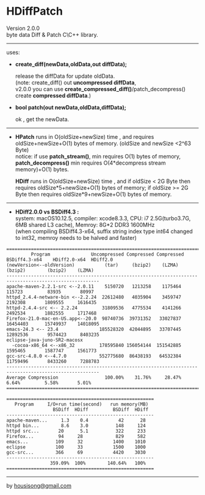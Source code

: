 **HDiffPatch**
================
Version 2.0.0  
byte data Diff & Patch  C\C++ library.  

---
uses:

*  **create_diff(newData,oldData,out diffData);**
  
   release the diffData for update oldData.  
   (note: create_diff() out **uncompressed diffData**,   
    v2.0.0 you can use **create_compressed_diff()**/patch_decompress() create **compressed diffData**.)   
  
*  **bool patch(out newData,oldData,diffData);**
  
   ok , get the newData. 
  

---
*  
    **HPatch** runs in O(oldSize+newSize) time , and requires oldSize+newSize+O(1) bytes of memory. (oldSize and newSize \<2^63 Byte)     
    notice: if use **patch_stream()**, min requires O(1) bytes of memory,   
     **patch_decompress()** min requires O(4*decompress stream memory)+O(1) bytes.   
            
    **HDiff** runs in O(oldSize+newSize) time , and if oldSize \< 2G Byte then requires oldSize\*5+newSize+O(1) bytes of memory; if oldSize \>= 2G Byte then requires oldSize\*9+newSize+O(1) bytes of memory.    
  
---
*  
    **HDiff2.0.0 vs  BSDiff4.3 :**    
    system: macOS10.12.5, compiler: xcode8.3.3, CPU: i7 2.5G(turbo3.7G, 6MB shared L3 cache), Memroy: 8G*2 DDR3 1600MHz  
    (when compiling BSDiff4.3-x64, suffix string index type int64 changed to int32, memroy needs to be halved and faster)   
```
========================================================================================================
         Program               Uncompressed Compressed Compressed BSDiff4.3-x64    HDiff2.0-x64  HDiff2.0
(newVersion<--oldVersion)           (tar)     (bzip2)    (LZMA)       (bzip2)        (bzip2)    (LZMA)
--------------------------------------------------------------------------------------------------------
apache-maven-2.2.1-src <--2.0.11    5150720   1213258    1175464       115723         83935       80997
httpd_2.4.4-netware-bin <--2.2.24  22612480   4035904    3459747      2192308       1809555     1616435
httpd-2.4.4-src <-- 2.2.24         31809536   4775534    4141266      2492534       1882555     1717468
Firefox-21.0-mac-en-US.app<--20.0  98740736  39731352   33027837     16454403      15749937    14018095
emacs-24.3 <-- 23.4               185528320  42044895   33707445     12892536       9574423     8403235
eclipse-java-juno-SR2-macosx
  -cocoa-x86_64 <--x86_32         178595840 156054144  151542885      1595465       1587747     1561773
gcc-src-4.8.0 <--4.7.0            552775680  86438193   64532384     11759496       8433260     7288783
--------------------------------------------------------------------------------------------------------
Average Compression                 100.00%    31.76%     28.47%        6.64%         5.58%       5.01%
========================================================================================================

======================================================
   Program     I/O+run time(second)   run memory(MB)
                 BSDiff  HDiff         BSDiff  HDiff
------------------------------------------------------
apache-maven...     1.3    0.4           42      28
httpd bin...        8.6    3.0          148     124
httpd src...       20      5.1          322     233
Firefox...         94     28            829     582
emacs...          109     32           1400    1010
eclipse           100     33           1500    1000
gcc-src...        366     69           4420    3030
------------------------------------------------------
                359.09%  100%        140.64%   100%
======================================================
```
  
---
by housisong@gmail.com  

